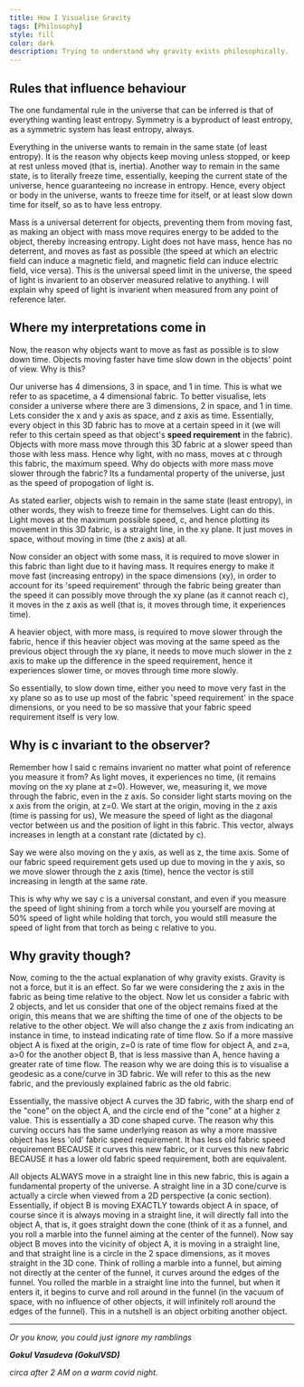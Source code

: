 ```yaml
---
title: How I Visualise Gravity
tags: [Philosophy]
style: fill
color: dark
description: Trying to understand why gravity exists philosophically.
---
```


## Rules that influence behaviour

The one fundamental rule in the universe that can be inferred is that of everything wanting least entropy. Symmetry is a byproduct of least entropy, as a symmetric system has least entropy, always.

Everything in the universe wants to remain in the same state (of least entropy).
It is the reason why objects keep moving unless stopped, or keep at rest unless moved (that is, inertia). Another way to remain in the same state, is to literally freeze time, essentially, keeping the current state of the universe, hence guaranteeing no increase in entropy. Hence, every object or body in the universe, wants to freeze time for itself, or at least slow down time for itself, so as to have less entropy.

Mass is a universal deterrent for objects, preventing them from moving fast, as making an object with mass move requires energy to be added to the object, thereby increasing entropy. Light does not have mass, hence has no deterrent, and moves as fast as possible (the speed at which an electric field can induce a magnetic field, and magnetic field can induce electric field, vice versa). This is the universal speed limit in the universe, the speed of light is invarient to an observer measured relative to anything. I will explain why speed of light is invarient when measured from any point of reference later.

## Where my interpretations come in

Now, the reason why objects want to move as fast as possible is to slow down time. Objects moving faster have time slow down in the objects' point of view. Why is this?

Our universe has 4 dimensions, 3 in space, and 1 in time. This is what we refer to as spacetime, a 4 dimensional fabric. To better visualise, lets consider a universe where there are 3 dimensions, 2 in space, and 1 in time. Lets consider the x and y axis as space, and z axis as time. Essentially, every object in this 3D fabric has to move at a certain speed in it (we will refer to this certain speed as that object's **speed requirement** in the fabric). Objects with more mass move through this 3D fabric at a slower speed than those with less mass. Hence why light, with no mass, moves at c through this fabric, the maximum speed. Why do objects with more mass move slower through the fabric? Its a fundamental property of the universe, just as the speed of propogation of light is.

As stated earlier, objects wish to remain in the same state (least entropy), in other words, they wish to freeze time for themselves. Light can do this. Light moves at the maximum possible speed, c, and hence plotting its movement in this 3D fabric, is a straight line, in the xy plane. It just moves in space, without moving in time (the z axis) at all.

Now consider an object with some mass, it is required to move slower in this fabric than light due to it having mass. It requires energy to make it move fast (increasing entropy) in the space dimensions (xy), in order to account for its 'speed requirement' through the fabric being greater than the speed it can possibly move through the xy plane (as it cannot reach c), it moves in the z axis as well (that is, it moves through time, it experiences time).

A heavier object, with more mass, is required to move slower through the fabric, hence if this heavier object was moving at the same speed as the previous object through the xy plane, it needs to move much slower in the z axis to make up the difference in the speed requirement, hence it experiences slower time, or moves through time more slowly.

So essentially, to slow down time, either you need to move very fast in the xy plane so as to use up most of the fabric 'speed requirement' in the space dimensions, or you need to be so massive that your fabric speed requirement itself is very low.

## Why is c invariant to the observer?

Remember how I said c remains invarient no matter what point of reference you measure it from? As light moves, it experiences no time, (it remains moving on the xy plane at z=0). However, we, measuring it, we move through the fabric, even in the z axis. So consider light starts moving on the x axis from the origin, at z=0. We start at the origin, moving in the z axis (time is passing for us), We measure the speed of light as the diagonal vector between us and the position of light in this fabric. This vector, always increases in length at a constant rate (dictated by c).

Say we were also moving on the y axis, as well as z, the time axis. Some of our fabric speed requirement gets used up due to moving in the y axis, so we move slower through the z axis (time), hence the vector is still increasing in length at the same rate.

This is why why we say c is a universal constant, and even if you measure the speed of light shining from a torch while you yourself are moving at 50% speed of light while holding that torch, you would still measure the speed of light from that torch as being c relative to you.

## Why gravity though?

Now, coming to the the actual explanation of why gravity exists. Gravity is not a force, but it is an effect. So far we were considering the z axis in the fabric as being time relative to the object. Now let us consider a fabric with 2 objects, and let us consider that one of the object remains fixed at the origin, this means that we are shifting the time of one of the objects to be relative to the other object. We will also change the z axis from indicating an instance in time, to instead indicating rate of time flow. So if a more massive object A is fixed at the origin, z=0 is rate of time flow for object A, and z=a, a>0 for the another object B, that is less massive than A, hence having a greater rate of time flow. The reason why we are doing this is to visualise a geodesic as a cone/curve in 3D fabric. We will refer to this as the new fabric, and the previously explained fabric as the old fabric.

Essentially, the massive object A curves the 3D fabric, with the sharp end of the "cone" on the object A, and the circle end of the "cone" at a higher z value. This is essentially a 3D cone shaped curve. The reason why this curving occurs has the same underlying reason as why a more massive object has less 'old' fabric speed requirement. It has less old fabric speed requirement BECAUSE it curves this new fabric, or it curves this new fabric BECAUSE it has a lower old fabric speed requirement, both are equivalent.

All objects ALWAYS move in a straight line in this new fabric, this is again a fundamental property of the universe. A straight line in a 3D cone/curve is actually a circle when viewed from a 2D perspective (a conic  section). Essentially, if object B is moving EXACTLY towards object A in space, of course since it is always moving in a straight line, it will directly fall into the object A, that is, it goes straight down the cone (think of it as a funnel, and you roll a marble into the funnel aiming at the center of the funnel). Now say object B moves into the vicinity of object A, it is moving in a straight line, and that straight line is a circle in the 2 space dimensions, as it moves straight in the 3D cone. Think of rolling a marble into a funnel, but aiming not directly at the center of the funnel, it curves around the edges of the funnel. You rolled the marble in a straight line into the funnel, but when it enters it, it begins to curve and roll around in the funnel (in the vacuum of space, with no influence of other objects, it will infinitely roll around the edges of the funnel). This in a nutshell is an object orbiting another object.

---

_Or you know, you could just ignore my ramblings_

**_Gokul Vasudeva (GokulVSD)_**

_circa after 2 AM on a warm covid night._
